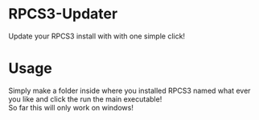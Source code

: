 # RPCS3-Updater
Update your RPCS3 install with with one simple click!<br>

# Usage
Simply make a folder inside where you installed RPCS3 named what ever you like and click the run the main executable!<br>
So far this will only work on windows!<br>